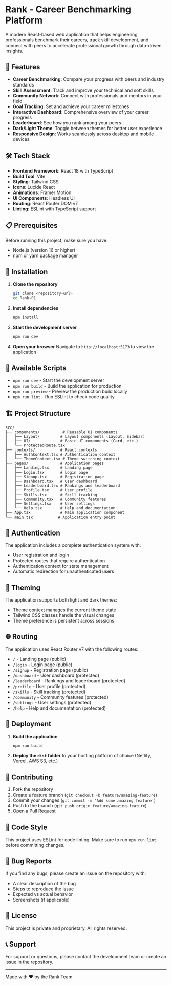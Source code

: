 # Rank - Career Benchmarking Platform

A modern React-based web application that helps engineering professionals benchmark their careers, track skill development, and connect with peers to accelerate professional growth through data-driven insights.

## 🚀 Features

- **Career Benchmarking**: Compare your progress with peers and industry standards
- **Skill Assessment**: Track and improve your technical and soft skills
- **Community Network**: Connect with professionals and mentors in your field
- **Goal Tracking**: Set and achieve your career milestones
- **Interactive Dashboard**: Comprehensive overview of your career progress
- **Leaderboard**: See how you rank among your peers
- **Dark/Light Theme**: Toggle between themes for better user experience
- **Responsive Design**: Works seamlessly across desktop and mobile devices

## 🛠️ Tech Stack

- **Frontend Framework**: React 18 with TypeScript
- **Build Tool**: Vite
- **Styling**: Tailwind CSS
- **Icons**: Lucide React
- **Animations**: Framer Motion
- **UI Components**: Headless UI
- **Routing**: React Router DOM v7
- **Linting**: ESLint with TypeScript support

## 📋 Prerequisites

Before running this project, make sure you have:

- Node.js (version 16 or higher)
- npm or yarn package manager

## 🔧 Installation

1. **Clone the repository**
   ```bash
   git clone <repository-url>
   cd Rank-P1
   ```

2. **Install dependencies**
   ```bash
   npm install
   ```

3. **Start the development server**
   ```bash
   npm run dev
   ```

4. **Open your browser**
   Navigate to `http://localhost:5173` to view the application

## 📜 Available Scripts

- `npm run dev` - Start the development server
- `npm run build` - Build the application for production
- `npm run preview` - Preview the production build locally
- `npm run lint` - Run ESLint to check code quality

## 🏗️ Project Structure

```
src/
├── components/          # Reusable UI components
│   ├── Layout/         # Layout components (Layout, Sidebar)
│   ├── UI/             # Basic UI components (Card, etc.)
│   └── ProtectedRoute.tsx
├── contexts/           # React contexts
│   ├── AuthContext.tsx # Authentication context
│   └── ThemeContext.tsx # Theme switching context
├── pages/              # Application pages
│   ├── Landing.tsx     # Landing page
│   ├── Login.tsx       # Login page
│   ├── Signup.tsx      # Registration page
│   ├── Dashboard.tsx   # User dashboard
│   ├── Leaderboard.tsx # Rankings and leaderboard
│   ├── Profile.tsx     # User profile
│   ├── Skills.tsx      # Skill tracking
│   ├── Community.tsx   # Community features
│   ├── Settings.tsx    # User settings
│   └── Help.tsx        # Help and documentation
├── App.tsx             # Main application component
└── main.tsx           # Application entry point
```

## 🔐 Authentication

The application includes a complete authentication system with:

- User registration and login
- Protected routes that require authentication
- Authentication context for state management
- Automatic redirection for unauthenticated users

## 🎨 Theming

The application supports both light and dark themes:

- Theme context manages the current theme state
- Tailwind CSS classes handle the visual changes
- Theme preference is persistent across sessions

## 🌐 Routing

The application uses React Router v7 with the following routes:

- `/` - Landing page (public)
- `/login` - Login page (public)
- `/signup` - Registration page (public)
- `/dashboard` - User dashboard (protected)
- `/leaderboard` - Rankings and leaderboard (protected)
- `/profile` - User profile (protected)
- `/skills` - Skill tracking (protected)
- `/community` - Community features (protected)
- `/settings` - User settings (protected)
- `/help` - Help and documentation (protected)

## 🚀 Deployment

1. **Build the application**
   ```bash
   npm run build
   ```

2. **Deploy the `dist` folder** to your hosting platform of choice (Netlify, Vercel, AWS S3, etc.)

## 🤝 Contributing

1. Fork the repository
2. Create a feature branch (`git checkout -b feature/amazing-feature`)
3. Commit your changes (`git commit -m 'Add some amazing feature'`)
4. Push to the branch (`git push origin feature/amazing-feature`)
5. Open a Pull Request

## 📝 Code Style

This project uses ESLint for code linting. Make sure to run `npm run lint` before committing changes.

## 🐛 Bug Reports

If you find any bugs, please create an issue on the repository with:

- A clear description of the bug
- Steps to reproduce the issue
- Expected vs actual behavior
- Screenshots (if applicable)

## 📄 License

This project is private and proprietary. All rights reserved.

## 📞 Support

For support or questions, please contact the development team or create an issue in the repository.

---

Made with ❤️ by the Rank Team
